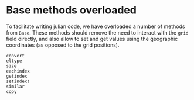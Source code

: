 # Base methods overloaded

To facilitate writing julian code, we have overloaded a number of methods from
`Base`. These methods should remove the need to interact with the `grid` field
directly, and also allow to set and get values using the geographic coordinates
(as opposed to the grid positions).

```@docs
convert
eltype
size
eachindex
getindex
setindex!
similar
copy
```
